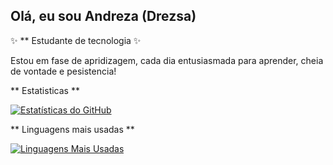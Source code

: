 ## Olá, eu sou Andreza (Drezsa) 

✨ ** Estudante de tecnologia ✨

Estou em fase de apridizagem, cada dia entusiasmada para aprender, cheia de vontade e pesistencia!

** Estatisticas ** 

[![Estatísticas do GitHub](https://github-readme-stats.vercel.app/api?username=Drezsa&show_icons=true&theme=radical)](https://github.com/Drezsa)

** Linguagens mais usadas **

[![Linguagens Mais Usadas](https://github-readme-stats.vercel.app/api/top-langs/?username=Drezsa&layout=compact&theme=tokyonight)](https://github.com/Drezsa)

<!--
**Drezsa/Drezsa** is a ✨ _special_ ✨ repository because its `README.md` (this file) appears on your GitHub profile.

Here are some ideas to get you started:

- 🔭 I’m currently working on ...
- 🌱 I’m currently learning ...
- 👯 I’m looking to collaborate on ...
- 🤔 I’m looking for help with ...
- 💬 Ask me about ...
- 📫 How to reach me: ...
- 😄 Pronouns: ...
- ⚡ Fun fact: ...
-->
